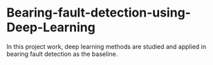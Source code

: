 # Bearing-fault-detection-using-Deep-Learning
In this project work, deep learning methods are studied and applied in bearing fault detection as the baseline.
